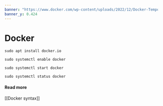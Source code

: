 ```yaml
---
banner: "https://www.docker.com/wp-content/uploads/2022/12/Docker-Temporary-Image-Social-Thumbnail-1200x630-1.png"
banner_y: 0.424
---
```

# Docker

```shell
sudo apt install docker.io
```

```shell
sudo systemctl enable docker
```

```shell
sudo systemctl start docker
```

```shell
sudo systemctl status docker
```

#### Read more
[[Docker syntax]]

